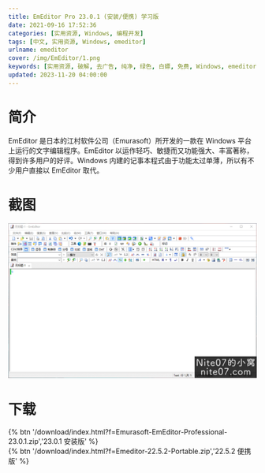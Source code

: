 ```yaml
---
title: EmEditor Pro 23.0.1 (安装/便携) 学习版
date: 2021-09-16 17:52:36
categories: [实用资源, Windows, 编程开发]
tags: [中文, 实用资源, Windows, emeditor]
urlname: emeditor
cover: /img/EmEditor/1.png
keywords: [实用资源, 破解, 去广告, 纯净, 绿色, 白嫖, 免费, Windows, emeditor]
updated: 2023-11-20 04:00:00
---
```


# 简介

EmEditor 是日本的江村软件公司（Emurasoft）所开发的一款在 Windows 平台上运行的文字编辑程序。EmEditor 以运作轻巧、敏捷而又功能强大、丰富著称，得到许多用户的好评。Windows 内建的记事本程式由于功能太过单薄，所以有不少用户直接以 EmEditor 取代。

# 截图

![](/img/EmEditor/2.png)

# 下载

{% btn '/download/index.html?f=Emurasoft-EmEditor-Professional-23.0.1.zip','23.0.1 安装版' %}
<br>
{% btn '/download/index.html?f=Emeditor-22.5.2-Portable.zip','22.5.2 便携版' %}
